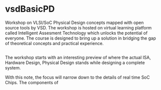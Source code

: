 # vsdBasicPD
Workshop on VLSI/SoC Physical Design concepts mapped with open source tools by VSD.
The workshop is hosted on virtual learning platform called Intelligent Assesment Technology which unlocks the potential of everyone. The course is designed to bring up a solution in bridging the gap of theoretical concepts and practical experience. 
## 
The workshop starts with an interesting preview of where the actual ISA, Hardware Design, Physical Design stands while designing a complete system. 

With this note, the focus will narrow down to the details of real time SoC Chips. The components of 
